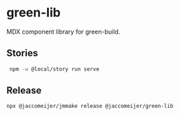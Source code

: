 # green-lib

MDX component library for green-build.

## Stories

```bash
 npm -w @local/story run serve
```

## Release

```bash
npx @jaccomeijer/jmmake release @jaccomeijer/green-lib
```

